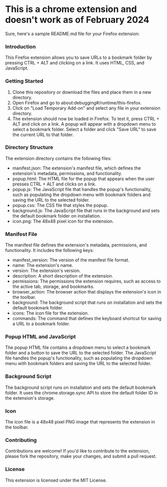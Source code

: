 # This is a chrome extension and doesn't work as of February 2024


<div class="prose dark:prose-invert inline leading-normal break-words min-w-0 [word-break:break-word]"><span class="">Sure, here's a sample README.md file for your Firefox extension:</span>

### Introduction

<span class="">This Firefox extension allows you to save URLs to a bookmark folder by pressing CTRL + ALT and clicking on a link. It uses HTML, CSS, and JavaScript.</span>

### Getting Started

1.  <span class="">Clone this repository or download the files and place them in a new directory.</span>
2.  <span class="">Open Firefox and go to about:debugging#/runtime/this-firefox.</span>
3.  <span class="">Click on "Load Temporary Add-on" and select any file in your extension directory.</span>
4.  <span class="">The extension should now be loaded in Firefox. To test it, press CTRL + ALT and click on a link. A popup will appear with a dropdown menu to select a bookmark folder. Select a folder and click "Save URL" to save the current URL to that folder.</span>

### Directory Structure

<span class="">The extension directory contains the following files:</span>

*   <span class="">manifest.json: The extension's manifest file, which defines the extension's metadata, permissions, and functionality.</span>
*   <span class="">popup.html: The HTML file for the popup that appears when the user presses CTRL + ALT and clicks on a link.</span>
*   <span class="">popup.js: The JavaScript file that handles the popup's functionality, such as populating the dropdown menu with bookmark folders and saving the URL to the selected folder.</span>
*   <span class="">popup.css: The CSS file that styles the popup.</span>
*   <span class="">background.js: The JavaScript file that runs in the background and sets the default bookmark folder on installation.</span>
*   <span class="">icon.png: The 48x48 pixel icon for the extension.</span>

### Manifest File

<span class="">The manifest file defines the extension's metadata, permissions, and functionality. It includes the following keys:</span>

*   <span class="">manifest_version: The version of the manifest file format.</span>
*   <span class="">name: The extension's name.</span>
*   <span class="">version: The extension's version.</span>
*   <span class="">description: A short description of the extension.</span>
*   <span class="">permissions: The permissions the extension requires, such as access to the active tab, storage, and bookmarks.</span>
*   <span class="">browser_action: The browser action that displays the extension's icon in the toolbar.</span>
*   <span class="">background: The background script that runs on installation and sets the default bookmark folder.</span>
*   <span class="">icons: The icon file for the extension.</span>
*   <span class="">commands: The command that defines the keyboard shortcut for saving a URL to a bookmark folder.</span>

### Popup HTML and JavaScript

<span class="">The popup HTML file contains a dropdown menu to select a bookmark folder and a button to save the URL to the selected folder. The JavaScript file handles the popup's functionality, such as populating the dropdown menu with bookmark folders and saving the URL to the selected folder.</span>

### Background Script

<span class="">The background script runs on installation and sets the default bookmark folder. It uses the chrome.storage.sync API to store the default folder ID in the extension's storage.</span>

### Icon

<span class="">The icon file is a 48x48 pixel PNG image that represents the extension in the toolbar.</span>

### Contributing

<span class="">Contributions are welcome! If you'd like to contribute to the extension, please fork the repository, make your changes, and submit a pull request.</span>

### License

<span class="">This extension is licensed under the MIT License.</span></div>
